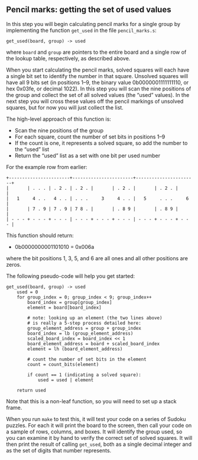 Pencil marks: getting the set of used values
--------------------------------------------

In this step you will begin calculating pencil marks for a single
group by implementing the function `get_used` in the file
`pencil_marks.s`:

    get_used(board, group) -> used

where `board` and `group` are pointers to the entire board and a
single row of the lookup table, respectively, as described above.

When you start calculating the pencil marks, solved squares will
each have a single bit set to identify the number in that square.
Unsolved squares will have all 9 bits set (in positions 1–9, the
binary value 0b0000001111111110, or hex 0x03fe, or decimal 1022). In
this step you will scan the nine positions of the group and collect
the set of all solved values (the “used” values). In the next step
you will cross these values off the pencil markings of unsolved
squares, but for now you will just collect the list.

The high-level approach of this function is:

*   Scan the nine positions of the group
*   For each square, count the number of set bits in positions 1–9
*   If the count is one, it represents a solved square, so add the
    number to the “used” list
*   Return the “used” list as a set with one bit per used number

For the example row from earlier:

    +-----------------------+-----------------------+-----------------------+
    |       | . . . | . 2 . | . 2 . |       | . 2 . |       | . 2 . |       |
    |   1     4 . .   4 . . | . . .     3     4 . . |   5     . . .     6   |
    |       | 7 . 9 | 7 . 9 | 7 8 . |       | . 8 9 |       | . 8 9 |       |
    | - - - + - - - + - - - | - - - + - - - + - - - | - - - + - - - + - - - |

This function should return:

*   0b0000000001101010 = 0x006a

where the bit positions 1, 3, 5, and 6 are all ones and all other
positions are zeros.

The following pseudo-code will help you get started:

```
get_used(board, group) -> used 
    used = 0
    for group_index = 0; group_index < 9; group_index++
        board_index = group[group_index]
        element = board[board_index]

        # note: looking up an element (the two lines above)
        # is really a 5-step process detailed here:
        group_element_address = group + group_index
        board_index = lb (group_element_address)
        scaled_board_index = board_index << 1
        board_element_address = board + scaled_board_index
        element = lh (board_element_address)

        # count the number of set bits in the element
        count = count_bits(element)

        if count == 1 (indicating a solved square):
            used = used | element

    return used
```

Note that this is a non-leaf function, so you will need to set up a
stack frame.

When you run `make` to test this, it will test your code on a
series of Sudoku puzzles. For each it will print the board to the
screen, then call your code on a sample of rows, columns, and boxes.
It will identify the group used, so you can examine it by hand to
verify the correct set of solved squares. It will then print the
result of calling `get_used`, both as a single decimal integer and
as the set of digits that number represents.
